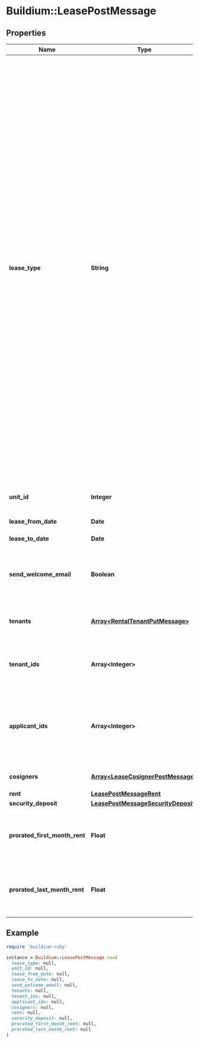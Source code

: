 # Buildium::LeasePostMessage

## Properties

| Name | Type | Description | Notes |
| ---- | ---- | ----------- | ----- |
| **lease_type** | **String** | Describes the type of lease.&lt;br /&gt;&lt;br /&gt;  &#x60;AtWill&#x60; leases are month-to-month leases. Setting a lease as at will tells Buildium when the tenant&#39;s lease initially started, but since there is no lease end date, Buildium will never move the lease to expired, and it will continue to post any automatic transactions (like recurring monthly rent charges or late fees) until you manually end the lease.  &lt;br /&gt;&lt;br /&gt;  &#x60;Fixed&#x60; leases are leases that have specific start and end dates.When the end date occurs, the lease will move from active to expired, and any transactions set to post automatically(like recurring monthly rent charges or late fees) will stop posting.  &lt;br /&gt;&lt;br /&gt;  &#x60;FixedWithRollover&#x60; leases are similar to fixed leases, but instead of Buildium moving this lease to expired as of the end date, it will move the lease to an at will status, which tells Buildium to continue posting monthly rent charges, late fees for you until you manually end the lease. |  |
| **unit_id** | **Integer** | Unit unique identifier associated with the lease. |  |
| **lease_from_date** | **Date** | Start date of the lease. |  |
| **lease_to_date** | **Date** | End date of the lease. | [optional] |
| **send_welcome_email** | **Boolean** | Indicates whether to send a welcome email to all tenants on the lease inviting them to the resident center website. |  |
| **tenants** | [**Array&lt;RentalTenantPutMessage&gt;**](RentalTenantPutMessage.md) | List of new tenants to add to the lease. The list cannot exceed five tenants. | [optional] |
| **tenant_ids** | **Array&lt;Integer&gt;** | List of identifiers for existing tenants to add to the lease. The list cannot exceed five tenants. | [optional] |
| **applicant_ids** | **Array&lt;Integer&gt;** | List of identifiers for applicants to become tenants on the lease. Identifiers must refer to applicants with a Status of &#x60;Approved&#x60;. The list cannot exceed five applicants. | [optional] |
| **cosigners** | [**Array&lt;LeaseCosignerPostMessage&gt;**](LeaseCosignerPostMessage.md) | List of the cosigners on the lease. | [optional] |
| **rent** | [**LeasePostMessageRent**](LeasePostMessageRent.md) |  | [optional] |
| **security_deposit** | [**LeasePostMessageSecurityDeposit**](LeasePostMessageSecurityDeposit.md) |  | [optional] |
| **prorated_first_month_rent** | **Float** | Prorated rent charged for the first month of the lease. Must be null if the lease begins on the first day of a month. | [optional] |
| **prorated_last_month_rent** | **Float** | Prorated rent charged for the last month of the lease. Must be null if the lease ends on the last day of a month. | [optional] |

## Example

```ruby
require 'buildium-ruby'

instance = Buildium::LeasePostMessage.new(
  lease_type: null,
  unit_id: null,
  lease_from_date: null,
  lease_to_date: null,
  send_welcome_email: null,
  tenants: null,
  tenant_ids: null,
  applicant_ids: null,
  cosigners: null,
  rent: null,
  security_deposit: null,
  prorated_first_month_rent: null,
  prorated_last_month_rent: null
)
```


